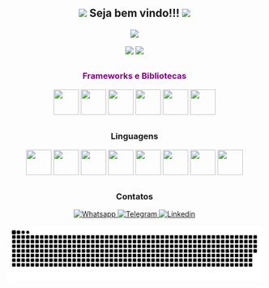 <div align="center">
<h2>
<img src="https://media.giphy.com/media/hvRJCLFzcasrR4ia7z/giphy.gif" width="28px"/>
Seja bem vindo!!!
<img src="https://media.giphy.com/media/hvRJCLFzcasrR4ia7z/giphy.gif" width="28px"/>
</h2>
    
<!-- Typing SVG by DenverCoder1 - https://github.com/DenverCoder1/readme-typing-svg -->
<div align="center">
<img align="center" src="https://readme-typing-svg.herokuapp.com?color=8400d3&center=true&vCenter=true&multiline=true&width=600&height=60&lines=Intelig%C3%AAncia+%C3%A9+a+capacidade+de+se+adaptar+%C3%A0+mudan%C3%A7a.;Stephen+Hawking."/>
</div>
    
</br>

<div align="center">
<img height="180em" src="https://github-readme-stats.vercel.app/api?username=VictordaSilvaf&show_icons=true&theme=dark&border_radius=45px&title_color=8400d4&icon_color=8400d4"/>
<img height="180em" src="https://github-readme-stats.vercel.app/api/top-langs/?username=VictordaSilvaf&layout=compact&theme=dark&border_radius=45px&title_color=8400d4"/>
</div>

##

<div>
<h3 style="color: #800080">Frameworks e Bibliotecas</h3>
<img src='https://cdn.jsdelivr.net/gh/devicons/devicon/icons/react/react-original.svg' height="50em" width="50em"/>
<img src='https://cdn.jsdelivr.net/gh/devicons/devicon/icons/angularjs/angularjs-original.svg' height="50em" width="50em"/>
<img src='https://cdn.jsdelivr.net/gh/devicons/devicon/icons/laravel/laravel-plain.svg' height="50em" width="50em"/>
<img src='https://cdn.jsdelivr.net/gh/devicons/devicon/icons/docker/docker-original.svg' height="50em" width="50em"/>
<img src='https://cdn.jsdelivr.net/gh/devicons/devicon/icons/jquery/jquery-original.svg' height="50em" width="50em"/>    
<img src='https://cdn.jsdelivr.net/gh/devicons/devicon/icons/typescript/typescript-original.svg' height="50em" width="50em"/>    
</div>

##

<div>
<h3>Linguagens</h3>
<img src='https://cdn.jsdelivr.net/gh/devicons/devicon/icons/html5/html5-original.svg' height="50em" width="50em"/>
<img src='https://cdn.jsdelivr.net/gh/devicons/devicon/icons/css3/css3-original.svg' height="50em" width="50em"/>
<img src='https://cdn.jsdelivr.net/gh/devicons/devicon/icons/javascript/javascript-original.svg' height="50em" width="50em"/>
<img src='https://cdn.jsdelivr.net/gh/devicons/devicon/icons/graphql/graphql-plain.svg' height="50em" width="50em"/>
<img src='https://cdn.jsdelivr.net/gh/devicons/devicon/icons/php/php-original.svg' height="50em" width="50em"/>
<img src='https://cdn.jsdelivr.net/gh/devicons/devicon/icons/python/python-original.svg' height="50em" width="50em"/>
<img src='https://cdn.jsdelivr.net/gh/devicons/devicon/icons/kotlin/kotlin-original.svg' height="50em" width="50em"/>
<img src='https://cdn.jsdelivr.net/gh/devicons/devicon/icons/java/java-original.svg' height="50em" width="50em"/>
</div>

##

<h3>Contatos</h3>
<a href="https://api.whatsapp.com/send?phone=5511956402140&text=Ol%C3%A1%20Victor!">
<img src="https://img.shields.io/badge/WhatsApp-25D366?style=for-the-badge&logo=whatsapp&logoColor=white" alt="Whatsapp"/>
</a>

<a href="https://t.me/VictordaSilvaf">
<img src="https://img.shields.io/badge/Telegram-2CA5E0?style=for-the-badge&logo=telegram&logoColor=white" alt="Telegram">  
</a>

<a href="https://www.linkedin.com/in/victordasilvafernandes/">
<img src="https://img.shields.io/badge/LinkedIn-0077B5?style=for-the-badge&logo=linkedin&logoColor=white" alt="Linkedin"/>
</a>

</div>

![Snake animation](https://github.com/VictordaSilvaf/VictordaSilvaf/blob/output/github-contribution-grid-snake.svg)
